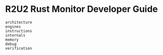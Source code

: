 # R2U2 Rust Monitor Developer Guide

```{toctree}
architecture
engines
instructions
internals
memory
debug
verification
```
